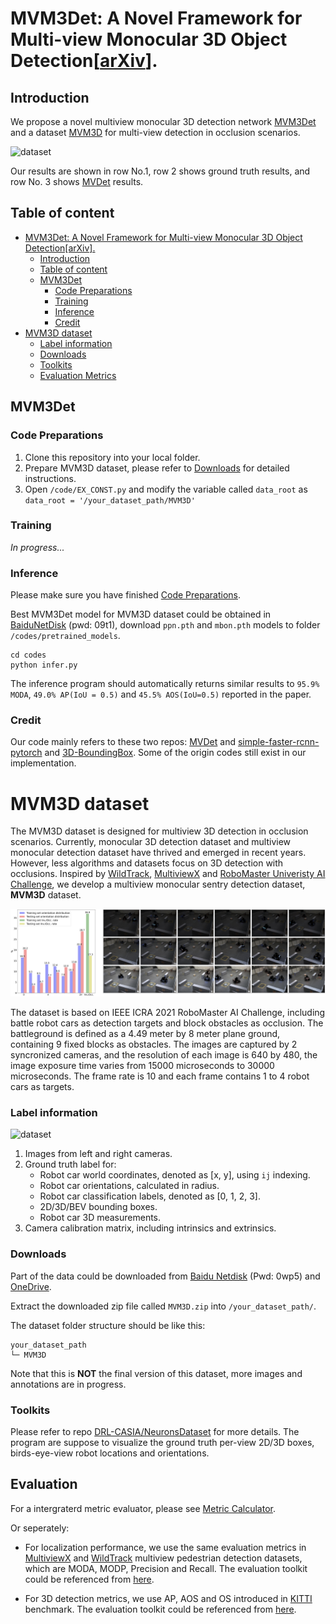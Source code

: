 # MVM3Det: A Novel Framework for Multi-view Monocular 3D Object Detection[[arXiv](https://arxiv.org/abs/2109.10473)].

## Introduction

We propose a novel multiview monocular 3D detection network [MVM3Det](#mvm3det) and a  dataset [MVM3D](#mvm3d-dataset) for multi-view detection in occlusion scenarios.

![dataset](misc/res.png)

Our results are shown in row No.1, row 2 shows ground truth results, and row No. 3 shows  [MVDet](https://github.com/hou-yz/MVDet) results.

## Table of content


- [MVM3Det: A Novel Framework for Multi-view Monocular 3D Object Detection[arXiv].](#mvm3det-a-novel-framework-for-multi-view-monocular-3d-object-detectionarxiv)
  - [Introduction](#introduction)
  - [Table of content](#table-of-content)
  - [MVM3Det](#mvm3det)
    - [Code Preparations](#code-preparations)
    - [Training](#training)
    - [Inference](#inference)
    - [Credit](#credit)
- [MVM3D dataset](#mvm3d-dataset)
    - [Label information](#label-information)
    - [Downloads](#downloads)
    - [Toolkits](#toolkits)
  - [Evaluation Metrics](#evaluation-metrics)

## MVM3Det
### Code Preparations
1. Clone this repository into your local folder.
2. Prepare MVM3D dataset, please refer to [Downloads](#downloads) for detailed instructions.
3. Open `/code/EX_CONST.py` and modify the variable called `data_root` as `data_root = '/your_dataset_path/MVM3D'`

### Training

*In progress...*

### Inference
Please make sure you have finished [Code Preparations](#code-preparations).

Best MVM3Det model for MVM3D dataset could be obtained in [BaiduNetDisk](https://pan.baidu.com/s/1Ct57rp9bBUQOQDc15VQzMQ) (pwd: 09t1), download `ppn.pth` and `mbon.pth` models to folder `/codes/pretrained_models`.


```
cd codes
python infer.py
```

The inference program should automatically returns similar results to `95.9% MODA`, `49.0% AP(IoU = 0.5)` and `45.5% AOS(IoU=0.5)` reported in the paper.




### Credit

Our code mainly refers to these two repos: [MVDet](https://github.com/hou-yz/MVDet) and [simple-faster-rcnn-pytorch](https://github.com/chenyuntc/simple-faster-rcnn-pytorch) and [3D-BoundingBox](https://github.com/skhadem/3D-BoundingBox). Some of the origin codes still exist in our implementation.  


# MVM3D dataset

The MVM3D dataset is designed for multiview 3D detection in occlusion scenarios. Currently, monocular 3D detection dataset and multiview monocular detection dataset have thrived and emerged in recent years. However, less algorithms and datasets focus on 3D detection with occlusions. Inspired by [WildTrack](https://www.epfl.ch/labs/cvlab/data/data-wildtrack/), [MultiviewX](https://github.com/hou-yz/MultiviewX) and [RoboMaster Univeristy AI Challenge](https://www.robomaster.com/en-US/robo/icra), we develop a multiview monocular sentry detection dataset, **MVM3D** dataset.

![dataset](misc/dataset2.png)


The dataset is based on IEEE ICRA 2021 RoboMaster AI Challenge, including battle robot cars as detection targets and block obstacles as occlusion. The battleground is defined as a 4.49 meter by 8 meter plane ground, containing 9 fixed blocks as obstacles. The images are captured by 2 syncronized cameras, and the resolution of each image is 640 by 480, the image exposure time varies from 15000 microseconds to 30000 microseconds. The frame rate is 10 and each frame contains 1 to 4 robot cars as targets. 


### Label information
![dataset](misc/test.gif)
1. Images from left and right cameras.
2. Ground truth label for:
   - Robot car world coordinates, denoted as [x, y], using `ij` indexing.
   - Robot car orientations, calculated in radius.
   - Robot car classification labels, denoted as [0, 1, 2, 3].
   - 2D/3D/BEV bounding boxes.
   - Robot car 3D measurements.
3. Camera calibration matrix, including intrinsics and extrinsics.

### Downloads

Part of the data could be downloaded from [Baidu Netdisk](https://pan.baidu.com/s/1cL16r0gNa3lVBBdD-BaCTA) (Pwd: 0wp5) and [OneDrive](https://anu365-my.sharepoint.com/:u:/g/personal/u7170273_anu_edu_au/EZMfq2ku37NGtTTPK0Yn6ZEBjcaw-RTVqomjFp7W60NPUw?e=3v5muZ).

Extract the downloaded zip file called `MVM3D.zip` into `/your_dataset_path/`.

The dataset folder structure should be like this:
```
your_dataset_path
└─ MVM3D
```
Note that this is **NOT** the final version of this dataset, more images and annotations are in progress.

### Toolkits
Please refer to repo [DRL-CASIA/NeuronsDataset](https://github.com/DRL-CASIA/NeuronsDataset) for more details.
The program are suppose to visualize the ground truth per-view 2D/3D boxes, birds-eye-view robot locations and orientations.

## Evaluation
For a intergraterd metric evaluator, please see [Metric Calculator](https://github.com/ZichengDuan/Metric-Calculator).

Or seperately:
- For localization performance, we use the same evaluation metrics in [MultiviewX](https://github.com/hou-yz/MultiviewX) and [WildTrack](https://www.epfl.ch/labs/cvlab/data/data-wildtrack/) multiview pedestrian detection datasets, which are MODA, MODP, Precision and Recall. The evaluation toolkit could be referenced from [here](https://github.com/hou-yz/MVDet/tree/master/multiview_detector/evaluation).

- For 3D detection metrics, we use AP, AOS and OS introduced in [KITTI](https://projet.liris.cnrs.fr/imagine/pub/proceedings/CVPR2012/data/papers/424_O3C-04.pdf) benchmark. The evaluation toolkit could be referenced from [here](https://www.mathworks.com/help/vision/ref/evaluatedetectionaos.html).



